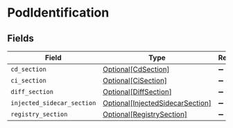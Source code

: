 # PodIdentification


## Fields

| Field                                                                             | Type                                                                              | Required                                                                          | Description                                                                       |
| --------------------------------------------------------------------------------- | --------------------------------------------------------------------------------- | --------------------------------------------------------------------------------- | --------------------------------------------------------------------------------- |
| `cd_section`                                                                      | [Optional[CdSection]](../../models/shared/cdsection.md)                           | :heavy_minus_sign:                                                                | N/A                                                                               |
| `ci_section`                                                                      | [Optional[CiSection]](../../models/shared/cisection.md)                           | :heavy_minus_sign:                                                                | N/A                                                                               |
| `diff_section`                                                                    | [Optional[DiffSection]](../../models/shared/diffsection.md)                       | :heavy_minus_sign:                                                                | N/A                                                                               |
| `injected_sidecar_section`                                                        | [Optional[InjectedSidecarSection]](../../models/shared/injectedsidecarsection.md) | :heavy_minus_sign:                                                                | N/A                                                                               |
| `registry_section`                                                                | [Optional[RegistrySection]](../../models/shared/registrysection.md)               | :heavy_minus_sign:                                                                | N/A                                                                               |